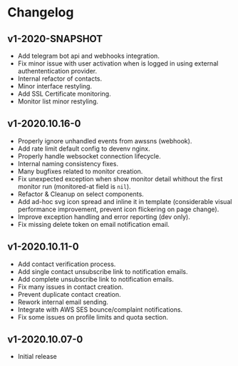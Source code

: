 # Changelog #


## v1-2020-SNAPSHOT

- Add telegram bot api and webhooks integration.
- Fix minor issue with user activation when is logged in using
  external authententication provider.
- Internal refactor of contacts.
- Minor interface restyling.
- Add SSL Certificate monitoring.
- Monitor list minor restyling.


## v1-2020.10.16-0

- Properly ignore unhandled events from awssns (webhook).
- Add rate limit default config to devenv nginx.
- Properly handle websocket connection lifecycle.
- Internal naming consistency fixes.
- Many bugfixes related to monitor creation.
- Fix unexpected exception when show monitor detail whithout the first
  monitor run (monitored-at field is `nil`).
- Refactor & Cleanup on select components.
- Add ad-hoc svg icon spread and inline it in template (considerable
  visual performance improvement, prevent icon flickering on page
  change).
- Improve exception handling and error reporting (dev only).
- Fix missing delete token on email notification email.


## v1-2020.10.11-0

- Add contact verification process.
- Add single contact unsubscribe link to notification emails.
- Add complete unsubscribe link to notification emails.
- Fix many issues in contact creation.
- Prevent duplicate contact creation.
- Rework internal email sending.
- Integrate with AWS SES bounce/complaint notifications.
- Fix some issues on profile limits and quota section.


## v1-2020.10.07-0

- Initial release
